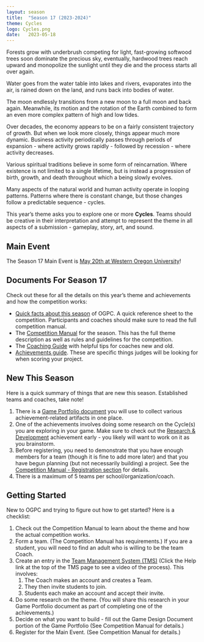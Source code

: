 ```yaml
---
layout: season
title:  "Season 17 (2023-2024)"
theme: Cycles
logo: Cycles.png
date:   2023-05-18
---
```


Forests grow with underbrush competing for light, fast-growing softwood trees soon dominate
the precious sky, eventually, hardwood trees reach upward and monopolize the sunlight until
they die and the process starts all over again.

Water goes from the water table into lakes and rivers, evaporates into the air, is rained
down on the land, and runs back into bodies of water.

The moon endlessly transitions from a new moon to a full moon and back again. Meanwhile, its
motion and the rotation of the Earth combined to form an even more complex pattern of high
and low tides.

Over decades, the economy appears to be on a fairly consistent trajectory of growth. But
when we look more closely, things appear much more dynamic. Business activity periodically
passes through periods of expansion - where activity grows rapidly - followed by recession -
where activity decreases.

Various spiritual traditions believe in some form of reincarnation. Where existence is not
limited to a single lifetime, but is instead a progression of birth, growth, and death
throughout which a being slowly evolves.

Many aspects of the natural world and human activity operate in looping patterns. Patterns
where there is constant change, but those changes follow a predictable sequence - cycles.

This year’s theme asks you to explore one or more **Cycles**. Teams should be creative in their interpretation
and attempt to represent the theme in all aspects of a submission - gameplay, story, art, and sound. 

## Main Event

The Season 17 Main Event is [May 20th at Western Oregon University](https://docs.google.com/document/d/1BKssiI_VWGeJjalkr6vD7_U5rIiXhOv1mNH8HDMwQmU/)!

## Documents For Season 17

Check out these for all the details on this year’s theme and achievements and how the competition works:

* [Quick facts about this season](https://docs.google.com/document/d/1BKssiI_VWGeJjalkr6vD7_U5rIiXhOv1mNH8HDMwQmU/) of OGPC.
  A quick reference sheet to the competition. Participants and coaches should make
  sure to read the full competition manual.
* The [Competition Manual](https://docs.google.com/document/d/1YXN9DREiFG8eXpO2TpQ695vjUaRsZYC5n-OQWRGrEII/) for the season.
  This has the full theme description as well as rules and guidelines for the competition.
* The [Coaching Guide](https://docs.google.com/document/d/1sVi6jzKBio9ixbMqczQ91u_4FwBT4PpW7cqq3eYPAeA/) with helpful tips for
  coaches new and old.
* [Achievements guide](https://docs.google.com/document/d/1YGullhrdGl1x5RV4CW4blkn7C_piGvjsaejmNtCyCsk/). These
  are specific things judges will be looking for when scoring your project.

## New This Season

Here is a quick summary of things that are new this season. Established teams and coaches, take note!

1. There is a [Game Portfolio document](https://docs.google.com/document/d/1YXN9DREiFG8eXpO2TpQ695vjUaRsZYC5n-OQWRGrEII/view#heading=h.zggmezjdethc)
   you will use to collect various achievement-related artifacts in one place.
2. One of the achievements involves doing some research on the Cycle(s) you are exploring in your game.
   Make sure to check out the
   [Research & Development](https://docs.google.com/document/d/1YGullhrdGl1x5RV4CW4blkn7C_piGvjsaejmNtCyCsk/view#heading=h.2ok4e04iod0i)
   achievement early - you likely will want to work on it as you brainstorm.
3. Before registering, you need to demonstrate that you have enough members for a team (though it
   is fine to add more later) and that you have begun planning (but not necessarily building) a project.
   See the [Competition Manual - Registration section](https://docs.google.com/document/d/1YXN9DREiFG8eXpO2TpQ695vjUaRsZYC5n-OQWRGrEII/view#heading=h.tsawbjyed9d6) for details.
4. There is a maximum of 5 teams per school/organization/coach.

## Getting Started

New to OGPC and trying to figure out how to get started? Here is a checklist:

1. Check out the Competition Manual to learn about the theme and how the actual competition works.
2. Form a team. (The Competition Manual has requirements.) If you are a student, you will need to find
   an adult who is willing to be the team Coach.
3. Create an entry in the [Team Management System (TMS)](https://tms.ogpc.info/) (Click the Help 
   link at the top of the TMS page to see a video of the process). This involves:
   1. The Coach makes an account and creates a Team.
   2. They then invite students to join.
   3. Students each make an account and accept their invite.
4. Do some research on the theme. (You will share this research in your Game Portfolio document as
   part of completing one of the achievements.)
5. Decide on what you want to build - fill out the Game Design Document portion of the Game Portfolio
   (See Competition Manual for details.)
6. Register for the Main Event. (See Competition Manual for details.)